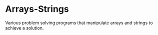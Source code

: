 # Arrays-Strings
Various problem solving programs that manipulate arrays and strings to achieve a solution.
